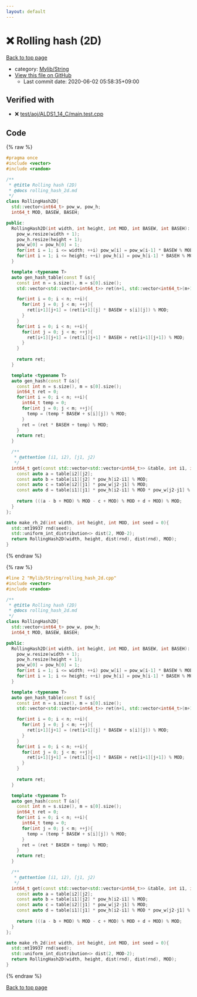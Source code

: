```yaml
---
layout: default
---
```


<!-- mathjax config similar to math.stackexchange -->
<script type="text/javascript" async
  src="https://cdnjs.cloudflare.com/ajax/libs/mathjax/2.7.5/MathJax.js?config=TeX-MML-AM_CHTML">
</script>
<script type="text/x-mathjax-config">
  MathJax.Hub.Config({
    TeX: { equationNumbers: { autoNumber: "AMS" }},
    tex2jax: {
      inlineMath: [ ['$','$'] ],
      processEscapes: true
    },
    "HTML-CSS": { matchFontHeight: false },
    displayAlign: "left",
    displayIndent: "2em"
  });
</script>

<script type="text/javascript" src="https://cdnjs.cloudflare.com/ajax/libs/jquery/3.4.1/jquery.min.js"></script>
<script src="https://cdn.jsdelivr.net/npm/jquery-balloon-js@1.1.2/jquery.balloon.min.js" integrity="sha256-ZEYs9VrgAeNuPvs15E39OsyOJaIkXEEt10fzxJ20+2I=" crossorigin="anonymous"></script>
<script type="text/javascript" src="../../../assets/js/copy-button.js"></script>
<link rel="stylesheet" href="../../../assets/css/copy-button.css" />


# :x: Rolling hash (2D)

<a href="../../../index.html">Back to top page</a>

* category: <a href="../../../index.html#d75653ebf9facf6e669959c8c0d9cbcf">Mylib/String</a>
* <a href="{{ site.github.repository_url }}/blob/master/Mylib/String/rolling_hash_2d.cpp">View this file on GitHub</a>
    - Last commit date: 2020-06-02 05:58:35+09:00




## Verified with

* :x: <a href="../../../verify/test/aoj/ALDS1_14_C/main.test.cpp.html">test/aoj/ALDS1_14_C/main.test.cpp</a>


## Code

<a id="unbundled"></a>
{% raw %}
```cpp
#pragma once
#include <vector>
#include <random>

/**
 * @title Rolling hash (2D)
 * @docs rolling_hash_2d.md
 */
class RollingHash2D{
  std::vector<int64_t> pow_w, pow_h;
  int64_t MOD, BASEW, BASEH;

public:
  RollingHash2D(int width, int height, int MOD, int BASEW, int BASEH): MOD(MOD), BASEW(BASEW), BASEH(BASEH){
    pow_w.resize(width + 1);
    pow_h.resize(height + 1);
    pow_w[0] = pow_h[0] = 1;
    for(int i = 1; i <= width; ++i) pow_w[i] = pow_w[i-1] * BASEW % MOD;
    for(int i = 1; i <= height; ++i) pow_h[i] = pow_h[i-1] * BASEH % MOD;
  }

  template <typename T>
  auto gen_hash_table(const T &s){
    const int n = s.size(), m = s[0].size();
    std::vector<std::vector<int64_t>> ret(n+1, std::vector<int64_t>(m+1));

    for(int i = 0; i < n; ++i){
      for(int j = 0; j < m; ++j){
        ret[i+1][j+1] = (ret[i+1][j] * BASEW + s[i][j]) % MOD;
      }
    }
    for(int i = 0; i < n; ++i){
      for(int j = 0; j < m; ++j){
        ret[i+1][j+1] = (ret[i][j+1] * BASEH + ret[i+1][j+1]) % MOD;
      }
    }
    
    return ret;
  }

  template <typename T>
  auto gen_hash(const T &s){
    const int n = s.size(), m = s[0].size();
    int64_t ret = 0;
    for(int i = 0; i < n; ++i){
      int64_t temp = 0;
      for(int j = 0; j < m; ++j){
        temp = (temp * BASEW + s[i][j]) % MOD;
      }
      ret = (ret * BASEH + temp) % MOD;
    }
    return ret;
  }

  /**
   * @attention [i1, i2), [j1, j2)
   */
  int64_t get(const std::vector<std::vector<int64_t>> &table, int i1, int j1, int i2, int j2) const {
    const auto a = table[i2][j2];
    const auto b = table[i1][j2] * pow_h[i2-i1] % MOD;
    const auto c = table[i2][j1] * pow_w[j2-j1] % MOD;
    const auto d = table[i1][j1] * pow_h[i2-i1] % MOD * pow_w[j2-j1] % MOD;
    
    return (((a - b + MOD) % MOD - c + MOD) % MOD + d + MOD) % MOD;
  }
};

auto make_rh_2d(int width, int height, int MOD, int seed = 0){
  std::mt19937 rnd(seed);
  std::uniform_int_distribution<> dist(2, MOD-2);
  return RollingHash2D(width, height, dist(rnd), dist(rnd), MOD);
}

```
{% endraw %}

<a id="bundled"></a>
{% raw %}
```cpp
#line 2 "Mylib/String/rolling_hash_2d.cpp"
#include <vector>
#include <random>

/**
 * @title Rolling hash (2D)
 * @docs rolling_hash_2d.md
 */
class RollingHash2D{
  std::vector<int64_t> pow_w, pow_h;
  int64_t MOD, BASEW, BASEH;

public:
  RollingHash2D(int width, int height, int MOD, int BASEW, int BASEH): MOD(MOD), BASEW(BASEW), BASEH(BASEH){
    pow_w.resize(width + 1);
    pow_h.resize(height + 1);
    pow_w[0] = pow_h[0] = 1;
    for(int i = 1; i <= width; ++i) pow_w[i] = pow_w[i-1] * BASEW % MOD;
    for(int i = 1; i <= height; ++i) pow_h[i] = pow_h[i-1] * BASEH % MOD;
  }

  template <typename T>
  auto gen_hash_table(const T &s){
    const int n = s.size(), m = s[0].size();
    std::vector<std::vector<int64_t>> ret(n+1, std::vector<int64_t>(m+1));

    for(int i = 0; i < n; ++i){
      for(int j = 0; j < m; ++j){
        ret[i+1][j+1] = (ret[i+1][j] * BASEW + s[i][j]) % MOD;
      }
    }
    for(int i = 0; i < n; ++i){
      for(int j = 0; j < m; ++j){
        ret[i+1][j+1] = (ret[i][j+1] * BASEH + ret[i+1][j+1]) % MOD;
      }
    }
    
    return ret;
  }

  template <typename T>
  auto gen_hash(const T &s){
    const int n = s.size(), m = s[0].size();
    int64_t ret = 0;
    for(int i = 0; i < n; ++i){
      int64_t temp = 0;
      for(int j = 0; j < m; ++j){
        temp = (temp * BASEW + s[i][j]) % MOD;
      }
      ret = (ret * BASEH + temp) % MOD;
    }
    return ret;
  }

  /**
   * @attention [i1, i2), [j1, j2)
   */
  int64_t get(const std::vector<std::vector<int64_t>> &table, int i1, int j1, int i2, int j2) const {
    const auto a = table[i2][j2];
    const auto b = table[i1][j2] * pow_h[i2-i1] % MOD;
    const auto c = table[i2][j1] * pow_w[j2-j1] % MOD;
    const auto d = table[i1][j1] * pow_h[i2-i1] % MOD * pow_w[j2-j1] % MOD;
    
    return (((a - b + MOD) % MOD - c + MOD) % MOD + d + MOD) % MOD;
  }
};

auto make_rh_2d(int width, int height, int MOD, int seed = 0){
  std::mt19937 rnd(seed);
  std::uniform_int_distribution<> dist(2, MOD-2);
  return RollingHash2D(width, height, dist(rnd), dist(rnd), MOD);
}

```
{% endraw %}

<a href="../../../index.html">Back to top page</a>

